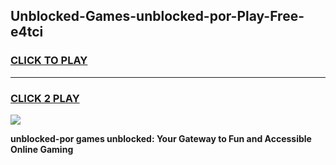 
## Unblocked-Games-unblocked-por-Play-Free-e4tci
<h3>
<a href="https://premium76.site?title=unblocked-por&ref=12A">CLICK TO PLAY</a></h3>
<hr>

<h3>
<a href="https://premium76.site?title=unblocked-por&ref=12A">CLICK 2 PLAY</a>
  
</h3>

<a href="https://premium76.site?title=unblocked-por&ref=12A"><img src="https://clearcache.store/games.png"></a>


**unblocked-por games unblocked: Your Gateway to Fun and Accessible Online Gaming**
